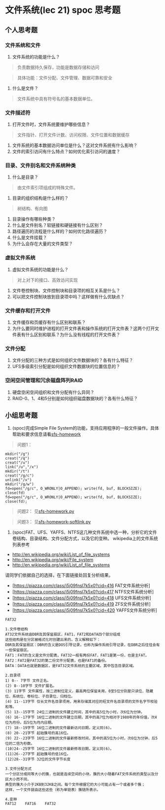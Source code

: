 # 文件系统(lec 21) spoc 思考题

## 个人思考题
### 文件系统和文件 
 1. 文件系统的功能是什么？

>  负责数据持久保存，功能是数据存储和访问

>  具体功能：文件分配、文件管理、数据可靠和安全

 1. 什么是文件？

>  文件系统中具有符号名的基本数据单位。

### 文件描述符
 1. 打开文件时，文件系统要维护哪些信息？

>  文件指针、打开文件计数、访问权限、文件位置和数据缓存

 1. 文件系统的基本数据访问单位是什么？这对文件系统有什么影响？
 1. 文件的索引访问有什么特点？如何优化索引访问的速度？

### 目录、文件别名和文件系统种类
 1. 什么是目录？

>  由文件索引项组成的特殊文件。

 1. 目录的组织结构是什么样的？

>  树结构、有向图

 1. 目录操作有哪些种类？
 1. 什么是文件别名？软链接和硬链接有什么区别？
 1. 路径遍历的流程是什么样的？如何优化路径遍历？
 1. 什么是文件挂载？
 1. 为什么会存在大量的文件类型？

### 虚拟文件系统 
 1. 虚拟文件系统的功能是什么？

>  对上对下的接口、高效访问实现

 1. 文件卷控制块、文件控制块和目录项的相互关系是什么？
 1. 可以把文件控制块放到目录项中吗？这样做有什么优缺点？


### 文件缓存和打开文件
 1. 文件缓存和页缓存有什么区别和联系？
 1. 为什么要同时维护进程的打开文件表和操作系统的打开文件表？这两个打开文件表有什么区别和联系？为什么没有线程的打开文件表？
 
### 文件分配
 1. 文件分配的三种方式是如何组织文件数据块的？各有什么特征？
 1. UFS多级索引分配是如何组织文件数据块的位置信息的？

### 空闲空间管理和冗余磁盘阵列RAID
 1. 硬盘空闲空间组织和文件分配有什么异同？
 1. RAID-0、1、4和5分别是如何组织磁盘数据块的？各有什么特征？

## 小组思考题
 1. (spoc)完成Simple File System的功能，支持应用程序的一般文件操作。具体帮助和要求信息请看[sfs-homework](https://github.com/chyyuu/ucore_lab/blob/master/related_info/lab8/sfs-homework.md)

> 问题1： 
```
mkdir("/g")
creat("/q")
creat("/u")
link("/u","/x")
mkdir("/t")
creat("/g/c")
unlink("/x")
mkdir("/g/w")
fd=open("/g/c", O_WRONLY|O_APPEND); write(fd, buf, BLOCKSIZE); close(fd)
fd=open("/g/c", O_WRONLY|O_APPEND); write(fd, buf, BLOCKSIZE); close(fd);
```

> 问题2：
见[sfs-homework.py](https://github.com/OneSida/ucore_lab/blob/master/related_info/lab8/sfs-homework.py)

> 问题3：
见[sfs-homework-softlink.py](https://github.com/OneSida/ucore_lab/blob/master/related_info/lab8/sfs-homework-softlink.py)


 1. (spoc)FAT、UFS、YAFFS、NTFS这几种文件系统中选一种，分析它的文件卷结构、目录结构、文件分配方式，以及它的变种。
  wikipedia上的文件系统列表参考
  - http://en.wikipedia.org/wiki/List_of_file_systems
  - http://en.wikipedia.org/wiki/File_system
  - http://en.wikipedia.org/wiki/List_of_file_systems

  请同学们依据自己的选择，在下面链接处回复分析结果。
  - [https://piazza.com/class/i5j09fnsl7k5x0?cid=416 FAT文件系统分析]
  - [https://piazza.com/class/i5j09fnsl7k5x0?cid=417 NTFS文件系统分析]
  - [https://piazza.com/class/i5j09fnsl7k5x0?cid=418 UFS文件系统分析]
  - [https://piazza.com/class/i5j09fnsl7k5x0?cid=419 ZFS文件系统分析]
  - [https://piazza.com/class/i5j09fnsl7k5x0?cid=420 YAFFS文件系统分析]

```
FAT32

1.文件卷结构
AT32文件系统由DBR及其保留扇区，FAT1，FAT2和DATA四个部分组成
这些结构是在分区被格式化时创建出来的，含义解释如下：
DBR及其保留扇区：DBR的含义是DOS引导记录，也称为操作系统引导记录，在DBR之后往往会有一些保留扇区。
FAT1：FAT的含义是文件分配表，FAT32一般有两份FAT，FAT1是第一份，也是主FAT。
FAT2：FAT2是FAT32的第二份文件分配表，也是FAT1的备份。
DATA：DATA也就是数据区，是FAT32文件系统的主要区域，其中包含目录区域。

2.目录项
1) 0-- 7字节 文件正名。 
(2) 8--10字节 文件扩展名。 
(3) 11字节 文件属性，按二进制位定义，最高两位保留未用，0至5位分别是只读位、隐藏位、系统位、卷标位、子目录位、归档位。 
(4) 11--13字节 仅长文件名目录项用，用来存储其对应的短文件名目录项的文件名字节校验和等。 
(5) 13--15字节 24位二进制的文件建立时间，其中的高5位为小时，次6位为分钟。 
(6) 16--17字节 16位二进制的文件建立日期，其中的高7位为相对于1980年的年份值，次4位为月份，后5位为月内日期。 
(7) 18--19字节 16位二进制的文件最新访问日期，定义同(6)。 
(8) 20--21字节 起始簇号的高16位。 
(9) 22--23字节 16位二进制的文件最新修改时间，其中的高5位为小时，次6位为分钟，后5位的二倍为秒数。 
(10)24--25字节 16位二进制的文件最新修改日期，定义同(6)。 
(11)26--27字节 起始簇号的低16位。 
(12)28--31字节 32位的文件字节长度

3.文件分配方式
一个分区分成同等大小的簇，也就是连续空间的小块。簇的大小随着FAT文件系统的类型以及分区大小而不同，
典型的簇大小介于2KB到32KB之间。每个文件根据它的大小可能占有一个或者多个簇；
这样，一个文件就由这些这些（称为单链表）簇链所表示。

4.变种
FAT12    FAT16    FAT32
```

